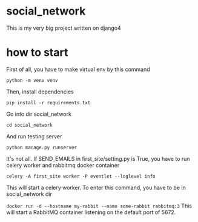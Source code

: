 # social_network

This is my very big project written on django4 

# how to start

First of all, you have to make virtual env by this command

`python -m venv venv`

Then, install dependencies 

`pip install -r requirements.txt`

Go into dir social_network

`cd social_network`

And run testing server

`python manage.py runserver`

It's not all. If SEND_EMAILS in first_site/setting.py is True, you have to run celery worker and rabbitmq docker container

`celery -A first_site worker -P eventlet --loglevel info`

This will start a celery worker. To enter this command, you have to be in social_network dir

`docker run -d --hostname my-rabbit --name some-rabbit rabbitmq:3`
This will start a RabbitMQ container listening on the default port of 5672.

